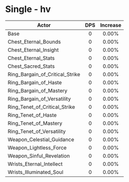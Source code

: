 # Single - hv
| Actor | DPS | Increase |
|---|:---:|:---:|
|Base|0|0.00%|
|Chest_Eternal_Bounds|0|0.00%|
|Chest_Eternal_Insight|0|0.00%|
|Chest_Eternal_Stats|0|0.00%|
|Chest_Sacred_Stats|0|0.00%|
|Ring_Bargain_of_Critical_Strike|0|0.00%|
|Ring_Bargain_of_Haste|0|0.00%|
|Ring_Bargain_of_Mastery|0|0.00%|
|Ring_Bargain_of_Versatility|0|0.00%|
|Ring_Tenet_of_Critical_Strike|0|0.00%|
|Ring_Tenet_of_Haste|0|0.00%|
|Ring_Tenet_of_Mastery|0|0.00%|
|Ring_Tenet_of_Versatility|0|0.00%|
|Weapon_Celestial_Guidance|0|0.00%|
|Weapon_Lightless_Force|0|0.00%|
|Weapon_Sinful_Revelation|0|0.00%|
|Wrists_Eternal_Intellect|0|0.00%|
|Wrists_Illuminated_Soul|0|0.00%|
